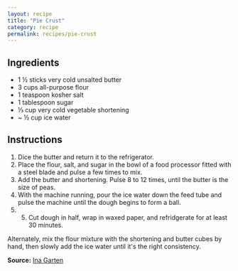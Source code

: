 ```yaml
---
layout: recipe
title: "Pie Crust"
category: recipe
permalink: recipes/pie-crust
---
```




## Ingredients
 - 1 &frac12; sticks very cold unsalted butter
 - 3 cups all-purpose flour
 - 1 teaspoon kosher salt
 - 1 tablespoon sugar
 - &frac13; cup very cold vegetable shortening
 - ~ &frac12; cup ice water

## Instructions
1. Dice the butter and return it to the refrigerator.
2. Place the flour, salt, and sugar in the bowl of a food processor fitted with a steel blade and pulse a few times to mix.
3. Add the butter and shortening. Pulse 8 to 12 times, until the butter is the size of peas.
4. With the machine running, pour the ice water down the feed tube and pulse the machine until the dough begins to form a ball.
5. 5. Cut dough in half, wrap in waxed paper, and refridgerate for at least 30 minutes.

Alternately, mix the flour mixture with the shortening and butter cubes by hand, then slowly add the ice water until it's the right consistency.



**Source:** [Ina Garten](http://www.foodnetwork.com/recipes/ina-garten/perfect-pie-crust-recipe.html?oc=linkback)